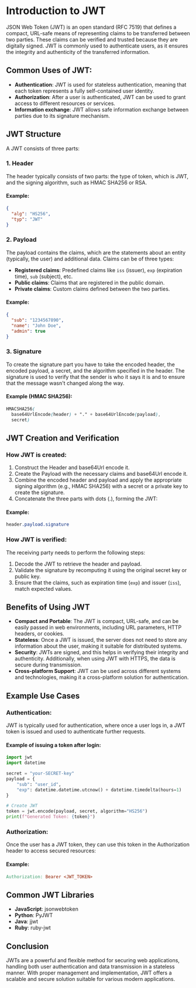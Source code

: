 # Introduction to JWT

JSON Web Token (JWT) is an open standard (RFC 7519) that defines a compact, URL-safe means of representing claims to be transferred between two parties. These claims can be verified and trusted because they are digitally signed. JWT is commonly used to authenticate users, as it ensures the integrity and authenticity of the transferred information.

## Common Uses of JWT:

- **Authentication**: JWT is used for stateless authentication, meaning that each token represents a fully self-contained user identity.
- **Authorization**: After a user is authenticated, JWT can be used to grant access to different resources or services.
- **Information exchange**: JWT allows safe information exchange between parties due to its signature mechanism.

## JWT Structure

A JWT consists of three parts:

### 1. Header

The header typically consists of two parts: the type of token, which is JWT, and the signing algorithm, such as HMAC SHA256 or RSA.

#### Example:

```json
{
  "alg": "HS256",
  "typ": "JWT"
}
```

### 2. Payload

The payload contains the claims, which are the statements about an entity (typically, the user) and additional data. Claims can be of three types:

- **Registered claims**: Predefined claims like `iss` (issuer), `exp` (expiration time), `sub` (subject), etc.
- **Public claims**: Claims that are registered in the public domain.
- **Private claims**: Custom claims defined between the two parties.

#### Example:

```json
{
  "sub": "1234567890",
  "name": "John Doe",
  "admin": true
}
```

### 3. Signature

To create the signature part you have to take the encoded header, the encoded payload, a secret, and the algorithm specified in the header. The signature is used to verify that the sender is who it says it is and to ensure that the message wasn't changed along the way.

#### Example (HMAC SHA256):

```scss
HMACSHA256(
  base64UrlEncode(header) + "." + base64UrlEncode(payload),
  secret)
```

## JWT Creation and Verification

### How JWT is created:

1. Construct the Header and base64Url encode it.
2. Create the Payload with the necessary claims and base64Url encode it.
3. Combine the encoded header and payload and apply the appropriate signing algorithm (e.g., HMAC SHA256) with a secret or a private key to create the signature.
4. Concatenate the three parts with dots (.), forming the JWT:

#### Example:

```css
header.payload.signature
```

### How JWT is verified:

The receiving party needs to perform the following steps:

1. Decode the JWT to retrieve the header and payload.
2. Validate the signature by recomputing it using the original secret key or public key.
3. Ensure that the claims, such as expiration time (`exp`) and issuer (`iss`), match expected values.

## Benefits of Using JWT

- **Compact and Portable**: The JWT is compact, URL-safe, and can be easily passed in web environments, including URL parameters, HTTP headers, or cookies.
- **Stateless**: Once a JWT is issued, the server does not need to store any information about the user, making it suitable for distributed systems.
- **Security**: JWTs are signed, and this helps in verifying their integrity and authenticity. Additionally, when using JWT with HTTPS, the data is secure during transmission.
- **Cross-platform Support**: JWT can be used across different systems and technologies, making it a cross-platform solution for authentication.

## Example Use Cases

### Authentication:

JWT is typically used for authentication, where once a user logs in, a JWT token is issued and used to authenticate further requests.

#### Example of issuing a token after login:

```python
import jwt
import datetime

secret = "your-SECRET-key"
payload = {
    "sub": "user_id",
    "exp": datetime.datetime.utcnow() + datetime.timedelta(hours=1)
}

# Create JWT
token = jwt.encode(payload, secret, algorithm="HS256")
print(f"Generated Token: {token}")
```

### Authorization:

Once the user has a JWT token, they can use this token in the Authorization header to access secured resources:

#### Example:

```makefile
Authorization: Bearer <JWT_TOKEN>
```

## Common JWT Libraries

- **JavaScript**: jsonwebtoken
- **Python**: PyJWT
- **Java**: jjwt
- **Ruby**: ruby-jwt

## Conclusion

JWTs are a powerful and flexible method for securing web applications, handling both user authentication and data transmission in a stateless manner. With proper management and implementation, JWT offers a scalable and secure solution suitable for various modern applications.
